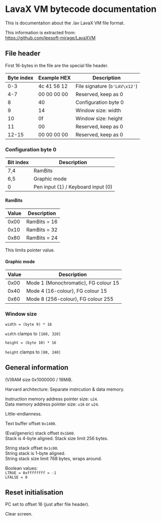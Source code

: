# LavaX VM bytecode documentation

This is documentation about the .lav LavaX VM file format.

This information is extracted from:\
https://github.com/leesoft-mirage/LavaXVM

## File header

First 16-bytes in the file are the special file header.

| Byte index | Example HEX | Description |
|---|---|---|
| 0-3 | 4c 41 56 12 | File signature (`b'LAV\x12'`) |
| 4-7 | 00 00 00 00 | Reserved, keep as 0 |
| 8 | 40 | Configuration byte 0 |
| 9 | 14 | Window size: width |
| 10 | 0f | Window size: height |
| 11 | 00 | Reserved, keep as 0 |
| 12-15 | 00 00 00 00 | Reserved, keep as 0 |

### Configuration byte 0

| Bit index | Description |
|---|---|
| 7,4 | RamBits |
| 6,5 | Graphic mode |
| 0 | Pen input (1) / Keyboard input (0) |

#### RamBits

| Value | Description |
|---|---|
| 0x00 | RamBits = 16 |
| 0x10 | RamBits = 32 |
| 0x80 | RamBits = 24 |

This limits pointer value.

#### Graphic mode

| Value | Description |
|---|---|
| 0x00 | Mode 1 (Monochromatic), FG colour 15 |
| 0x40 | Mode 4 (16-colour), FG colour 15 |
| 0x60 | Mode 8 (256-colour), FG colour 255 |

### Window size

    width = (byte 9) * 16

`width` clamps to `[160, 320]`

    height = (byte 10) * 16

`height` clamps to `[80, 240]`

## General information

(V)RAM size 0x1000000 / 16MiB.

Harvard architecture: Separate instrcution & data memory.

Instruction memory address pointer size: `u24`.\
Data memory address pointer size: `u16` or `u24`.

Little-endianness.

Text buffer offset `0x1400`.

(Eval/generic) stack offset `0x1b00`.\
Stack is 4-byte aligned.
Stack size limit 256 bytes.

String stack offset `0x1c00`.\
String stack is 1-byte aligned.\
String stack size limit 768 bytes, wraps around.

Boolean values:\
`LTRUE = 0xffffffff = -1`\
`LFALSE = 0`

## Reset initialisation

PC set to offset 16 (just after file header).

Clear screen.
